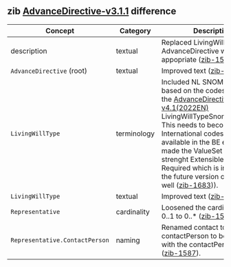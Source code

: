 ## zib [AdvanceDirective-v3.1.1](https://zibs.nl/wiki/AdvanceDirective-v3.1.1(2020EN)) difference

| Concept         | Category          | Description                             | 
|-----------------|-------------------|-----------------------------------------|
| description | textual | Replaced LivingWill with AdvanceDirective where appopriate  ([zib-1597](https://bits.nictiz.nl/browse/ZIB-1597)). |
| `AdvanceDirective` (root) | textual | Improved text ([zib-1587](https://bits.nictiz.nl/browse/ZIB-1587)). | 
| `LivingWillType`  | terminology | Included NL SNOMED codes based on the codes found in the [AdvanceDirective-v4.1(2022EN)](https://zibs.nl/wiki/AdvanceDirective-v4.1(2022EN)) LivingWillTypeSnomedCodelist. This needs to become International codes or codes available in the BE edition. Also made the ValueSet binding strenght Extensible instead of Required which is inline with the future version of the zib as well ([zib-1683](https://bits.nictiz.nl/browse/ZIB-1683))).  |
| `LivingWillType`  | textual | Improved text ([zib-1587](https://bits.nictiz.nl/browse/ZIB-1587)). | 
| `Representative`  | cardinality | Loosened the cardinality from 0..1 to 0..*  ([zib-1557](https://bits.nictiz.nl/browse/ZIB-1557)). |
| `Representative.ContactPerson` | naming | Renamed contact to contactPerson to be consistent with the contactPerson zib  ([zib-1587](https://bits.nictiz.nl/browse/ZIB-1587)). |
